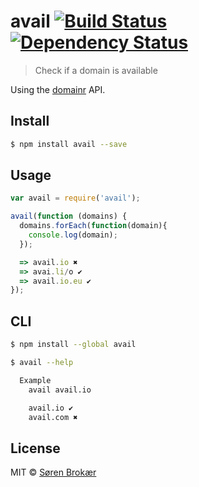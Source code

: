 # avail [![Build Status](http://img.shields.io/travis/srn/avail.svg?style=flat-square)](https://travis-ci.org/srn/avail) [![Dependency Status](http://img.shields.io/gemnasium/srn/avail.svg?style=flat-square)](https://gemnasium.com/srn/avail)


> Check if a domain is available

Using the [domainr](https://domai.nr/) API.

## Install

```sh
$ npm install avail --save
```

## Usage

```js
var avail = require('avail');

avail(function (domains) {
  domains.forEach(function(domain){
    console.log(domain);
  });

  => avail.io ✖
  => avai.li/o ✔︎
  => avail.io.eu ✔︎
});
```

## CLI

```sh
$ npm install --global avail
```

```sh
$ avail --help

  Example
    avail avail.io

    avail.io ✔︎
    avail.com ✖
```


## License

MIT © [Søren Brokær](http://srn.io)
